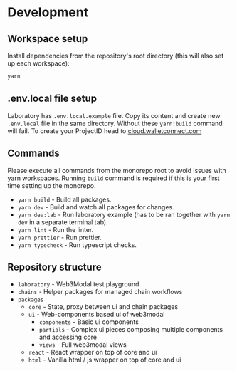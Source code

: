 # Development

## Workspace setup

Install dependencies from the repository's root directory (this will also set up each workspace):

```bash
yarn
```

## .env.local file setup

Laboratory has `.env.local.example` file. Copy its content and create new `.env.local` file in the same directory.
Without these `yarn:build` command will fail. To create your ProjectID head to [cloud.walletconnect.com](https://cloud.walletconnect.com/)

## Commands

Please execute all commands from the monorepo root to avoid issues with yarn workspaces. Running `build` command is required if this is your first time setting up the monorepo.

- `yarn build` - Build all packages.
- `yarn dev` - Build and watch all packages for changes.
- `yarn dev:lab` - Run laboratory example (has to be ran together with `yarn dev` in a separate terminal tab).
- `yarn lint` - Run the linter.
- `yarn prettier` - Run prettier.
- `yarn typecheck` - Run typescript checks.

## Repository structure

- `laboratory` - Web3Modal test playground
- `chains` - Helper packages for managed chain workflows
- `packages`
  - `core` - State, proxy between ui and chain packages
  - `ui` - Web-components based ui of web3modal
    - `components` - Basic ui components
    - `partials` - Complex ui pieces composing multiple components and accessing core
    - `views` - Full web3modal views
  - `react` - React wrapper on top of core and ui
  - `html` - Vanilla html / js wrapper on top of core and ui
